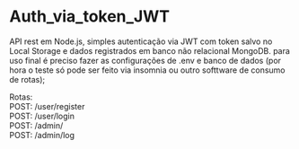# Auth_via_token_JWT
API rest em Node.js, simples autenticação via JWT com token salvo no Local Storage e dados registrados em banco não relacional MongoDB.
para uso final é preciso fazer as configurações de .env e banco de dados (por hora o teste só pode ser feito via insomnia ou outro softtware de consumo de rotas);

Rotas: <br> POST: /user/register <br>
       POST: /user/login <br>
       POST: /admin/ <br>
       POST: /admin/log <br>
